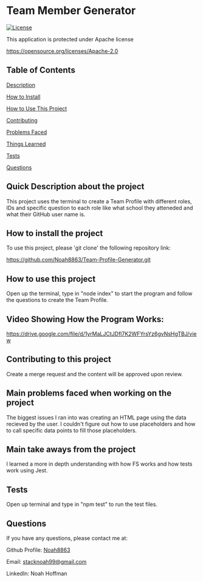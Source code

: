 
  # Team Member Generator 


  [![License](https://img.shields.io/badge/License-Apache_2.0-blue.svg)](https://opensource.org/licenses/Apache-2.0)

  This application is protected under Apache license

  https://opensource.org/licenses/Apache-2.0 


  ## Table of Contents
  [Description](#quick-description-about-the-project)

  [How to Install](#how-to-install-the-project)

  [How to Use This Project](#how-to-use-this-project)

  [Contributing](#contributing-to-this-project)

  [Problems Faced](#main-problems-faced-when-working-on-the-project)

  [Things Learned](#main-take-aways-from-the-project)

  [Tests](#tests)

  [Questions](#questions)


  ## Quick Description about the project 

  This project uses the terminal to create a Team Profile with different roles, IDs and specific question to each role like what school they atteneded and what their GitHub user name is.  

  ## How to install the project 

  To use this project, please 'git clone' the following repository link: 

  https://github.com/Noah8863/Team-Profile-Generator.git 

  ## How to use this project 

  Open up the terminal, type in "node index" to start the program and follow the questions to create the Team Profile.  
  
  ## Video Showing How the Program Works: 
  
  https://drive.google.com/file/d/1yrMaLJCtJDfl7K2WFYrsYz6gvNsHgTBJ/view

  ## Contributing to this project
  Create a merge request and the content will be approved upon review.  

  ## Main problems faced when working on the project 
 
  The biggest issues I ran into was creating an HTML page using the data recieved by the user. I couldn't figure out how to use placeholders and how to call specific data points to fill those placeholders. 

  ## Main take aways from the project 

  I learned a more in depth understanding with how FS works and how tests work using Jest.  

  ## Tests 

  Open up terminal and type in "npm test" to run the test files.  

  ## Questions 

  If you have any questions, please contact me at: 
 
  Github Profile: [Noah8863](https://github.com/Noah8863)  

  Email: stacknoah99@gmail.com 

  LinkedIn: Noah Hoffman
